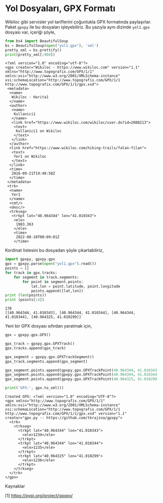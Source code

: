 # Yol Dosyaları, GPX Formatı

Wikiloc gibi servisler yol tariflerini çoğunlukla GPX formatında
paylaşırlar. Paket `gpxpy` ile bu dosyaları işleyebiliriz. Bu yazıyla
aynı dizinde `yol1.gpx` dosyası var, içeriği şöyle,

```python
from bs4 import BeautifulSoup
bs = BeautifulSoup(open("yol1.gpx"), 'xml')
pretty_xml = bs.prettify()
print(pretty_xml[:900])
```

```text
<?xml version="1.0" encoding="utf-8"?>
<gpx creator="Wikiloc - https://www.wikiloc.com" version="1.1" xmlns="http://www.topografix.com/GPX/1/1" xmlns:xsi="http://www.w3.org/2001/XMLSchema-instance" xsi:schemaLocation="http://www.topografix.com/GPX/1/1 http://www.topografix.com/GPX/1/1/gpx.xsd">
 <metadata>
  <name>
   Wikiloc - Harita1
  </name>
  <author>
   <name>
    Kullanici1
   </name>
   <link href="https://www.wikiloc.com/wikiloc/user.do?id=2088213">
    <text>
     Kullanici1 on Wikiloc
    </text>
   </link>
  </author>
  <link href="https://www.wikiloc.com/hiking-trails/falan-filan">
   <text>
    Yer1 on Wikiloc
   </text>
  </link>
  <time>
   2016-09-21T19:40:58Z
  </time>
 </metadata>
 <trk>
  <name>
   Yer1
  </name>
  <cmt/>
  <desc/>
  <trkseg>
   <trkpt lat="40.964344" lon="41.010343">
    <ele>
     1983.363
    </ele>
    <time>
     2022-08-10T00:09:01Z
    </time>

```

Kordinat listesini bu dosyadan şöyle çıkartabiliriz,

```python
import gpxpy, gpxpy.gpx
gpx = gpxpy.parse(open("yol1.gpx").read())
points = []
for track in gpx.tracks:
    for segment in track.segments:
        for point in segment.points:
            lat,lon = point.latitude, point.longitude
            points.append([lat,lon])
print (len(points))
print (points[:4])
```

```text
170
[[40.964344, 41.010343], [40.964344, 41.010344], [40.964344, 41.010344], [40.964325, 41.010299]]
```

Yeni bir GPX dosyası sıfırdan yaratmak için,

```python
gpx = gpxpy.gpx.GPX()

gpx_track = gpxpy.gpx.GPXTrack()
gpx.tracks.append(gpx_track)

gpx_segment = gpxpy.gpx.GPXTrackSegment()
gpx_track.segments.append(gpx_segment)

gpx_segment.points.append(gpxpy.gpx.GPXTrackPoint(40.964344, 41.010343, elevation=1234))
gpx_segment.points.append(gpxpy.gpx.GPXTrackPoint(40.964344, 41.010344, elevation=1235))
gpx_segment.points.append(gpxpy.gpx.GPXTrackPoint(40.964325, 41.010299, elevation=1236))

print('GPX:', gpx.to_xml())
```

```text
Created GPX: <?xml version="1.0" encoding="UTF-8"?>
<gpx xmlns="http://www.topografix.com/GPX/1/1" xmlns:xsi="http://www.w3.org/2001/XMLSchema-instance" xsi:schemaLocation="http://www.topografix.com/GPX/1/1 http://www.topografix.com/GPX/1/1/gpx.xsd" version="1.1" creator="gpx.py -- https://github.com/tkrajina/gpxpy">
  <trk>
    <trkseg>
      <trkpt lat="40.964344" lon="41.010343">
        <ele>1234</ele>
      </trkpt>
      <trkpt lat="40.964344" lon="41.010344">
        <ele>1235</ele>
      </trkpt>
      <trkpt lat="40.964325" lon="41.010299">
        <ele>1236</ele>
      </trkpt>
    </trkseg>
  </trk>
</gpx>
```

Kaynaklar

[1] https://pypi.org/project/gpxpy/


